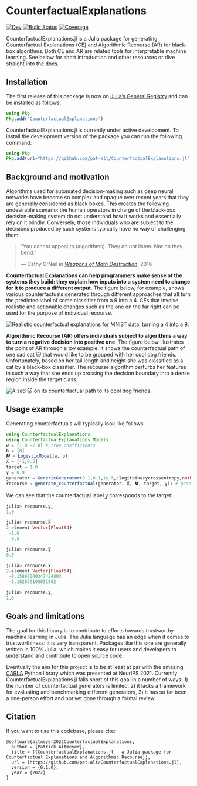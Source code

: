 # CounterfactualExplanations

<!-- [![Stable](https://img.shields.io/badge/docs-stable-blue.svg)](https://pat-alt.github.io/CounterfactualExplanations.jl/stable) -->

[![Dev](https://img.shields.io/badge/docs-dev-blue.svg)](https://pat-alt.github.io/CounterfactualExplanations.jl/dev) [![Build Status](https://github.com/pat-alt/CounterfactualExplanations.jl/actions/workflows/CI.yml/badge.svg?branch=main)](https://github.com/pat-alt/CounterfactualExplanations.jl/actions/workflows/CI.yml?query=branch%3Amain) [![Coverage](https://codecov.io/gh/pat-alt/CounterfactualExplanations.jl/branch/main/graph/badge.svg)](https://codecov.io/gh/pat-alt/CounterfactualExplanations.jl)

CounterfactualExplanations.jl is a Julia package for generating Counterfactual Explanations (CE) and Algorithmic Recourse (AR) for black-box algorithms. Both CE and AR are related tools for interpretable machine learning. See below for short introduction and other resources or dive straight into the [docs](https://pat-alt.github.io/CounterfactualExplanations.jl/dev).

## Installation

The first release of this package is now on [Julia’s General Registry](https://github.com/JuliaRegistries/General) and can be installed as follows:

``` julia
using Pkg
Pkg.add("CounterfactualExplanations")
```

CounterfactualExplanations.jl is currently under active development. To install the development version of the package you can run the following command:

``` julia
using Pkg
Pkg.add(url="https://github.com/pat-alt/CounterfactualExplanations.jl", rev="dev")
```

## Background and motivation

Algorithms used for automated decision-making such as deep neural networks have become so complex and opaque over recent years that they are generally considered as black boxes. This creates the following undesirable scenario: the human operators in charge of the black-box decision-making system do not understand how it works and essentially rely on it blindly. Conversely, those individuals who are subject to the decisions produced by such systems typically have no way of challenging them.

> “You cannot appeal to (algorithms). They do not listen. Nor do they bend.”
>
> — Cathy O’Neil in [*Weapons of Math Destruction*](https://en.wikipedia.org/wiki/Weapons_of_Math_Destruction), 2016

**Counterfactual Explanations can help programmers make sense of the systems they build: they explain how inputs into a system need to change for it to produce a different output**. The figure below, for example, shows various counterfactuals generated through different approaches that all turn the predicted label of some classifier from a 9 into a 4. CEs that involve realistic and actionable changes such as the one on the far right can be used for the purpose of individual recourse.

![Realistic counterfactual explanations for MNIST data: turning a 4 into a 9.](https://raw.githubusercontent.com/pat-alt/CounterfactualExplanations.jl/main/docs/src/examples/image/www/MNIST_9to4.png)

**Algorithmic Recourse (AR) offers individuals subject to algorithms a way to turn a negative decision into positive one**. The figure below illustrates the point of AR through a toy example: it shows the counterfactual path of one sad cat 🐱 that would like to be grouped with her cool dog friends. Unfortunately, based on her tail length and height she was classified as a cat by a black-box classifier. The recourse algorithm perturbs her features in such a way that she ends up crossing the decision boundary into a dense region inside the target class.

![A sad 🐱 on its counterfactual path to its cool dog friends.](https://raw.githubusercontent.com/pat-alt/CounterfactualExplanations.jl/main/docs/src/www/recourse_laplace.gif)

## Usage example

Generating counterfactuals will typically look like follows:

``` julia
using CounterfactualExplanations
using CounterfactualExplanations.Models
w = [1.0 -2.0] # true coefficients
b = [0]
𝑴 = LogisticModel(w, b)
x̅ = [-1,0.5]
target = 1.0
γ = 0.9
generator = GenericGenerator(0.1,0.1,1e-5,:logitbinarycrossentropy,nothing)
recourse = generate_counterfactual(generator, x̅, 𝑴, target, γ); # generate recourse
```

We can see that the counterfactual label y̲ corresponds to the target:

``` julia
julia> recourse.y̲
1.0

julia> recourse.x̅
2-element Vector{Float64}:
 -1.0
  0.5

julia> recourse.y̅
0.0

julia> recourse.x̲
2-element Vector{Float64}:
 -0.15867040347424893
 -1.182659193051502

julia> recourse.y̲
1.0
```

## Goals and limitations

The goal for this library is to contribute to efforts towards trustworthy machine learning in Julia. The Julia language has an edge when it comes to trustworthiness: it is very transparent. Packages like this one are generally written in 100% Julia, which makes it easy for users and developers to understand and contribute to open source code.

Eventually the aim for this project is to be at least at par with the amazing [CARLA](https://github.com/carla-recourse/CARLA) Python library which was presented at NeurIPS 2021. Currently CounterfactualExplanations.jl falls short of this goal in a number of ways: 1) the number of counterfactual generators is limited, 2) it lacks a framework for evaluating and benchmarking different generators, 3) it has so far been a one-person effort and not yet gone through a formal review.

## Citation

If you want to use this codebase, please cite:

    @software{altmeyer2022CounterfactualExplanations,
      author = {Patrick Altmeyer},
      title = {{CounterfactualExplanations.jl - a Julia package for Counterfactual Explanations and Algorithmic Recourse}},
      url = {https://github.com/pat-alt/CounterfactualExplanations.jl},
      version = {0.1.0},
      year = {2022}
    }
